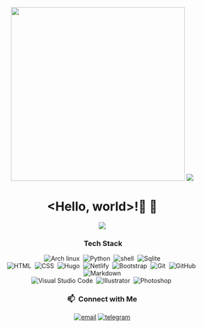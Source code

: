 
</div>

<div align="center">
  <img src="https://github.com/sh4de-c4t/sh4de-c4t/blob/main/KLONDAK%20-FINAL.gif" width="400px" />
  


<img src="https://github.com/sh4de-c4t/sh4de-c4t/blob/main/giphy%20(1).gif" />
  <br>
  
  # <Hello, world>!👋 🌱
<img src="https://github.com/sh4de-c4t/sh4de-c4t/blob/main/py.png" />


  ###  &nbsp;Tech Stack
![Arch linux](https://img.shields.io/badge/-Arch_Linux-141a20?style=flat&logo=arch-linux)&nbsp;
![Python](https://img.shields.io/badge/-Python-141a20?style=flat&logo=python)&nbsp;
![shell](https://img.shields.io/badge/-Shell_Script-141a20?style=flat&logo=shell)&nbsp;
![Sqlite](https://img.shields.io/badge/-SQLite-141a20?style=flat&logo=sqlite&logoColor=blue)\
![HTML](https://img.shields.io/badge/-HTML-141a20?style=flat&logo=HTML5)&nbsp;
![CSS](https://img.shields.io/badge/-CSS-141a20?style=flat&logo=CSS3&logoColor=1572B6)&nbsp;
![Hugo](https://img.shields.io/badge/-Hugo-141a20?style=flat&logo=hugo)&nbsp;
![Netlify](https://img.shields.io/badge/-Netlify-141a20?style=flat&logo=netlify)&nbsp;
![Bootstrap](https://img.shields.io/badge/-Bootstrap-141a20?style=flat&logo=bootstrap&logoColor=563D7C)&nbsp;
![Git](https://img.shields.io/badge/-Git-141a20?style=flat&logo=git)&nbsp;
![GitHub](https://img.shields.io/badge/-GitHub-141a20?style=flat&logo=github)&nbsp;
![Markdown](https://img.shields.io/badge/-Markdown-141a20?style=flat&logo=markdown)\
![Visual Studio Code](https://img.shields.io/badge/-Visual%20Studio%20Code-141a20?style=flat&logo=visual-studio-code&logoColor=007ACC)&nbsp;
![Illustrator](https://img.shields.io/badge/-Illustrator-141a20?style=flat&logo=adobe-illustrator)&nbsp;
![Photoshop](https://img.shields.io/badge/-Photoshop-141a20?style=flat&logo=adobe-photoshop)&nbsp;
  ### 📫 &nbsp;Connect with Me
[![email](https://img.shields.io/badge/-klondak@protonmail.com-D14836?style=flat&logo=Gmail&logoColor=white)](klondak@protonmail.com)
[![telegram](https://img.shields.io/badge/-@Ali_L3Et-0e3e55?style=flat&logo=Telegram&logoColor=white)](https://t.me/Ali_L3Et)
</div>

